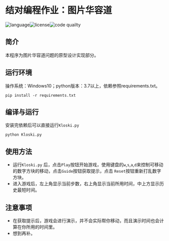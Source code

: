 # 结对编程作业：图片华容道

![language](https://img.shields.io/badge/language-python-blue)![license](https://img.shields.io/badge/license-BSD-green)![code quailty](https://img.shields.io/badge/code%20quality-A-brightgreen)

## 简介

本程序为图片华容道问题的原型设计实现部分。

## 运行环境

操作系统：Windows10；python版本：3.7以上，依赖参照requirements.txt。</br>

```pip install -r requirements.txt```

## 编译与运行

安装完依赖后可以直接运行```Kloski.py```</br>

```python Kloski.py```</br>

## 使用方法

* 运行```Kloski.py``` 后，点击```Play```按钮开始游戏，使用键盘的```w```,```s```,```a```,```d```来控制可移动的数字方块的移动，点击```Guide```按钮获取提示，点击 ```Reset```按钮重新打乱数字方块。
* 进入游戏后，左上角显示当前步数，右上角显示当前所用时间，中上方显示历史最短时间。

## 注意事项

* 在获取提示后，游戏会进行演示，并不会实际帮你移动，而且演示时间也会计算在你所用的时间里。
* 想到再补。